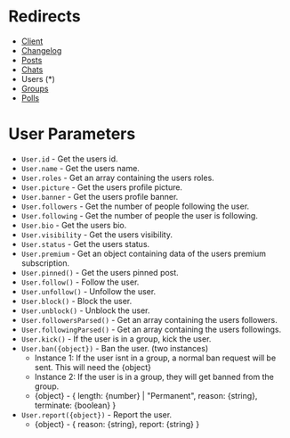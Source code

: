 # Redirects
* [Client](https://github.com/Abooby1/lyon/blob/main/README.md)
* [Changelog](https://github.com/Abooby1/lyon/blob/main/Docs/changelog.md)
* [Posts](https://github.com/Abooby1/lyon/blob/main/Docs/posts.md)
* [Chats](https://github.com/Abooby1/lyon/blob/main/Docs/chats.md)
* Users (*)
* [Groups](https://github.com/Abooby1/lyon/blob/main/Docs/groups.md)
* [Polls](https://github.com/Abooby1/lyon/blob/main/Docs/polls.md)

# User Parameters
* `User.id` - Get the users id.
* `User.name` - Get the users name.
* `User.roles` - Get an array containing the users roles.
* `User.picture` - Get the users profile picture.
* `User.banner` - Get the users profile banner.
* `User.followers` - Get the number of people following the user.
* `User.following` - Get the number of people the user is following.
* `User.bio` - Get the users bio.
* `User.visibility` - Get the users visibility.
* `User.status` - Get the users status.
* `User.premium` - Get an object containing data of the users premium subscription.
* `User.pinned()` - Get the users pinned post.
* `User.follow()` - Follow the user.
* `User.unfollow()` - Unfollow the user.
* `User.block()` - Block the user.
* `User.unblock()` - Unblock the user.
* `User.followersParsed()` - Get an array containing the users followers.
* `User.followingParsed()` - Get an array containing the users followings.
* `User.kick()` - If the user is in a group, kick the user.
* `User.ban({object})` - Ban the user. (two instances)
	* Instance 1: If the user isnt in a group, a normal ban request will be sent. This will need the {object}
  * Instance 2: If the user is in a group, they will get banned from the group.
  * {object} - { length: {number} | "Permanent", reason: {string}, terminate: {boolean} }
* `User.report({object})` - Report the user.
	* {object} - { reason: {string}, report: {string} }